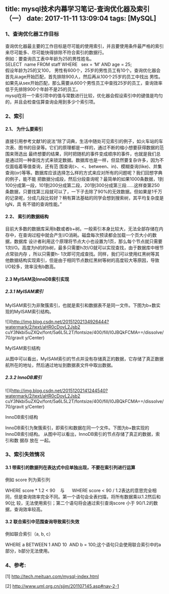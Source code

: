 title: mysql技术内幕学习笔记-查询优化器及索引（一）
date: 2017-11-11 13:09:04
tags: [MySQL]
------------------

###  1、查询优化器工作目标

查询优化器最主要的工作目标是尽可能的使用索引，并且要使用条件最严格的索引来尽可能多、尽可能快得排除不符合索引的数据行。  
例如：要查询员工表中年龄为25的男性姓名。  
SELECT  name FROM staff WHERE   sex = ‘M’ AND age = 25;  
假设年龄为25的又100， 男性有600个，25岁的男性员工有10个。查询优化器会首先从age开始匹配，首先排除900人，然后再从100个25岁的员工中找出
男性。如果先从sex开始匹配，那么需要从600个男性员工中查找25岁的员工，查询效率低于先排除900个年龄不是25的员工。  
mysql在将一个索引项中的值与常数进行比较，优化器会假设索引中的键值是均匀的，并且会检查估算查询会用到多少个索引项。

  

###  2、索引

####  2.1、 为什么要索引

直接引用参考文献1的说法“除了词典，生活中随处可见索引的例子，如火车站的车次表、图书的目录等。它们的原理都是一样的，通过不断的缩小想要获得数据的范围来筛选出
最终想要的结果，同时把随机的事件变成顺序的事件，也就是我们总是通过同一种查找方式来锁定数据。数据库也是一样，但显然要复杂许多，因为不仅面临着等值查询，还有范
围查询(>、<、between、in)、模糊查询(like)、并集查询(or)等等。数据库应该选择怎么样的方式来应对所有的问题呢？我们回想字典的例子，能不能
把数据分成段，然后分段查询呢？最简单的如果1000条数据，1到100分成第一段，101到200分成第二段，201到300分成第三段......这样查第250
条数据，只要找第三段就可以了，一下子去除了90%的无效数据。但如果是1千万的记录呢，分成几段比较好？稍有算法基础的同学会想到搜索树，其平均复杂度是lgN，具
有不错的查询性能。”

####  2.2、 索引的数据结构

目前大多数的数据库采用b数或者b+树。一般索引本身比较大，无法全部存储在内存中，在查询过程中就会产生I/O消耗。磁盘每次预读都会加载一个页大小的数据，数据库
设计者利用这个原理将节点大小也设置为1页，那么每个节点就只需要1次I/O。高度为h的的b树，最多只需要h次I/O就可以实现查找，由于数据库中根节点常驻内存
，所以只需要h-
1次即可完成查找。同样，我们可以使用红黑树等其他数据结构实现索引，但是由于相同节点数红黑树等树的高度较大等原因，导致I/O较多，效率没有b数高。

####  2.3 MyISAM及InnoDB索引实现

#####  2.3.1 MyISAM索引

MyISAM索引为非聚簇索引，也就是索引和数据表不是同一文件。下图为b+数实现的MyISAM索引结构。

![](http://img.blog.csdn.net/20151202134926444?watermark/2/text/aHR0cDovL2Jsb2
cuY3Nkbi5uZXQv/font/5a6L5L2T/fontsize/400/fill/I0JBQkFCMA==/dissolve/70/gravit
y/Center)  

MyISAM索引结构

从图中可以看出，MyISAM索引的节点并没有存储真正的数据，它存储了真正数据航所在的地址，然后通过地址到数据表文件中取出数据。

#####  2.3.2 InnoDB索引

![](http://img.blog.csdn.net/20151202141244540?watermark/2/text/aHR0cDovL2Jsb2
cuY3Nkbi5uZXQv/font/5a6L5L2T/fontsize/400/fill/I0JBQkFCMA==/dissolve/70/gravit
y/Center)  

InnoDB索引结构

InnoDB索引为聚簇索引，即索引和数据在同一个文件。下图为b+数实现的InnoDB索引结构。
从图中可以看出，InnoDB索引的节点存储了真正的数据，索引和数  据存  放在  一起。

###  3、索引失效情况

####  3.1 带索引的数据列在表达式中应单独出现，不要在索引列进行运算

例如 score 列为索引列

WHERE score * 1.2 < 90    与      WHERE score < 90 /
1.2表达的意思完全相同，但是查询效率完全不同。第一个语句会全表扫描，将所有数据乘以1.2然后和90比
较，无法使用索引；第二个语句将会通过索引查询score 小于 90/1.2的数据，查询效率较高。

####  3.2 联合索引中范围查询导致索引失效

例如联合索引（a, b, c）

WHERE a BETWEEN 1 AND 10  AND b = 100;这个语句只会使用联合索引中的a部分，b部分无法使用。

  

  

###  4、参考:

[1] http://tech.meituan.com/mysql-index.html

[2] [ http://www.uml.org.cn/sjjm/201107145.asp#nav-2-1
](http://www.uml.org.cn/sjjm/201107145.asp#nav-2-1)

